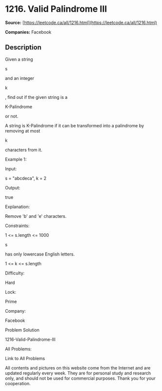# 1216. Valid Palindrome III

**Source:** [https://leetcode.ca/all/1216.html](https://leetcode.ca/all/1216.html)

**Companies:** Facebook

## Description

Given a string

s

and an integer

k

, find out if the given
        string is a

K-Palindrome

or not.

A string is K-Palindrome if it can be transformed into a palindrome by removing at
        most

k

characters from it.

Example 1:

Input:

s = "abcdeca", k = 2

Output:

true

Explanation:

Remove 'b' and 'e' characters.

Constraints:

1 <= s.length <= 1000

s

has only lowercase English letters.

1 <= k <= s.length

Difficulty:

Hard

Lock:

Prime

Company:

Facebook

Problem Solution

1216-Valid-Palindrome-III

All Problems:

Link to All Problems

All contents and pictures on this website come from the Internet and are updated regularly every week. They are for personal study and research only, and should not be used for commercial purposes. Thank you for your cooperation.

